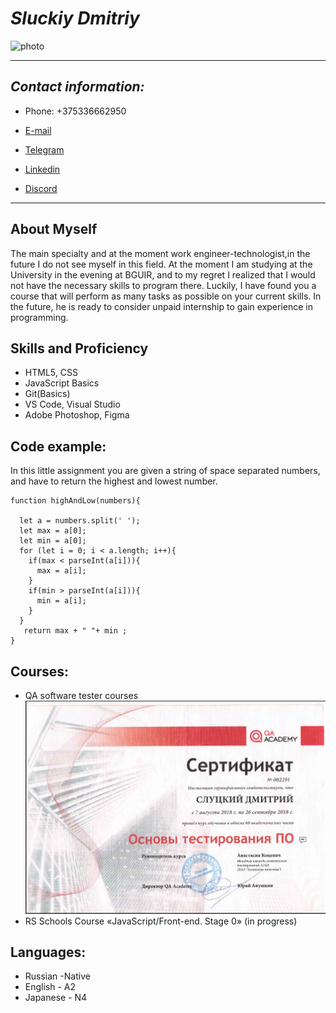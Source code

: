 # *Sluckiy Dmitriy*
![photo](https://sun9-48.userapi.com/impf/c831508/v831508854/19aa2/JyAek4mFSuY.jpg?size=810x1080&quality=96&sign=3eb7e1f833d1133f4eccd25a0316e50b&type=album)
***
## *Contact information:*
- Phone: +375336662950

- [E-mail](https://www.sluckiy18@gmail.com)

- [Telegram](https://t.me/sluckiyd)

- [Linkedin](https://www.linkedin.com/in/dmitriy-slutskiy-184952187)

- [Discord](https://discordapp.com/users/Sluckiy#5503/)

***

## **About Myself**
The main specialty and at the moment work engineer-technologist,in the future I do not see myself in this field.
At the moment I am studying at the University in the evening at BGUIR, and to my regret I realized that I would not have the necessary skills to program there. 
Luckily, I have found you a course that will perform as many tasks as possible on your current skills. In the future, he is ready to consider unpaid internship to gain experience in programming.

## **Skills and Proficiency**

- HTML5, CSS
- JavaScript Basics
- Git(Basics)
- VS Code, Visual Studio
- Adobe Photoshop, Figma

## **Code example:**
In this little assignment you are given a string of space separated numbers, and have to return the highest and lowest number.

```
function highAndLow(numbers){
  
  let a = numbers.split(' ');
  let max = a[0];
  let min = a[0];
  for (let i = 0; i < a.length; i++){
    if(max < parseInt(a[i])){
      max = a[i];
    }
    if(min > parseInt(a[i])){
      min = a[i];
    }
  }
   return max + " "+ min ;
}
```

## **Courses:**

+ QA software tester courses
![image](img\AcroRd32_mSeyODM2Et.png)
+ RS Schools Course «JavaScript/Front-end. Stage 0» (in progress)

## **Languages:**
+ Russian -Native
+ English - A2 
+ Japanese - N4